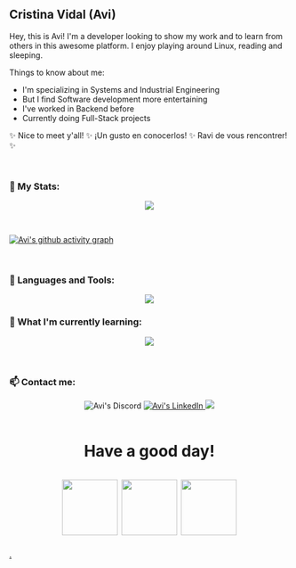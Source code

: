 <h2>Cristina Vidal (Avi)</h2> 

Hey, this is Avi! I'm a developer looking to show my work and to learn from others in this awesome platform. I enjoy playing around Linux, reading and sleeping.
 
Things to know about me:

* I'm specializing in Systems and Industrial Engineering
* But I find Software development more entertaining
* I've worked in Backend before
* Currently doing Full-Stack projects


✨ Nice to meet y'all! ✨ ¡Un gusto en conocerlos! ✨ Ravi de vous rencontrer! ✨ 

<br>

<h3 align="left">🧮 My Stats:</h3>

<p align="center"> 

<img src="https://streak-stats.demolab.com?user=avi-2-avi&theme=material-palenight&hide_border=true&date_format=j%20M%5B%20Y%5D&ring=C4A7E7&fire=EBBCBA&sideNums=C4A7E7&sideLabels=C4A7E7&dates=FFFFFF&currStreakLabel=9CCFD8&currStreakNum=9CCFD8"/>

</p>

<br>

[![Avi's github activity graph](https://github-readme-activity-graph.cyclic.app/graph?username=avi-2-avi&theme=material-palenight)](https://github.com/ashutosh00710/github-readme-activity-graph)



<br>

<h3 align="left">🧰 Languages and Tools:</h3>
<p align="center">
  <a href="https://skillicons.dev">
    <img src="https://skillicons.dev/icons?i=py,aws,linux,docker,postgres,mongodb,mysql,graphql,fastapi,figma,cpp,git,neovim,react,vscode,visualstudio&perline=8" />
  </a>
</p>

<h3 align="left">🔮 What I'm currently learning:</h3>
<p align="center">
  <a href="https://skillicons.dev">
    <img src="https://skillicons.dev/icons?i=react,rust,django,nextjs&perline=10" />
  </a>
</p>

<br>
<h3 align="left">📫 Contact me:</h3>

<div align="center" style="text-align:center">
    <a>
        <img src="https://img.shields.io/badge/-Avi%234735-404EED?style=for-the-badge&logo=Discord&logoColor=white"
            alt="Avi's Discord">
    </a>
    </a>
    <a href="https://www.linkedin.com/in/cristina-vidal-falcon-1063311b1/">
        <img src="https://img.shields.io/badge/LinkedIn-0A66C2?style=for-the-badge&logo=linkedin&logoColor=white"
            alt="Avi's LinkedIn">
    </a>
    <a href="https://www.hackerrank.com/avi_con"><img src="https://img.shields.io/badge/-Hackerrank-2EC866?style=for-the-badge&logo=HackerRank&logoColor=white"/></a>
</div>  

<br>

<h1 align="center">Have a good day!</a><br/><br/> 

<img src="https://vignette.wikia.nocookie.net/animal-jam-clans-1/images/4/49/Penguin-Flapping.gif/revision/latest/scale-to-width-down/480?cb=20161113221226" width="100" /> 
<img src="https://vignette.wikia.nocookie.net/animal-jam-clans-1/images/4/49/Penguin-Flapping.gif/revision/latest/scale-to-width-down/480?cb=20161113221226" width="100" />
<img src="https://vignette.wikia.nocookie.net/animal-jam-clans-1/images/4/49/Penguin-Flapping.gif/revision/latest/scale-to-width-down/480?cb=20161113221226" width="100" /></h1>

[.](https://www.youtube.com/watch?v=bnmAi53H520) </a><br/><br/>
